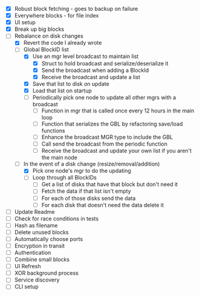 - [x] Robust block fetching - goes to backup on failure
- [x] Everywhere blocks - for file index
- [x] UI setup
- [x] Break up big blocks
- [ ] Rebalance on disk changes
    - [x] Revert the code I already wrote
    - [ ] Global BlockID list
        - [x] Use an mgr level broadcast to maintain list
            - [x] Struct to hold broadcast and serialize/deserialize it
            - [x] Send the broadcast when adding a BlockId
            - [x] Receive the broadcast and update a list
        - [x] Save that list to disk on update
        - [x] Load that list on startup
        - [ ] Periodically pick one node to update all other mgrs with a broadcast
            - [ ] Function in mgr that is called once every 12 hours in the main loop
            - [ ] Function that serializes the GBL by refactoring save/load functions
            - [ ] Enhance the broadcast MGR type to include the GBL
            - [ ] Call send the broadcast from the periodic function
            - [ ] Receive the broadcast and update your own list if you aren't the main node
    - [ ] In the event of a disk change (resize/removal/addition)
        - [x] Pick one node's mgr to do the updating
        - [ ] Loop through all BlockIDs
            - [ ] Get a list of disks that have that block but don't need it
            - [ ] Fetch the data if that list isn't empty
            - [ ] For each of those disks send the data
            - [ ] For each disk that doesn't need the data delete it
- [ ] Update Readme
- [ ] Check for race conditions in tests
- [ ] Hash as filename
- [ ] Delete unused blocks
- [ ] Automatically choose ports
- [ ] Encryption in transit
- [ ] Authentication
- [ ] Combine small blocks
- [ ] UI Refresh
- [ ] XOR background process
- [ ] Service discovery
- [ ] CLI setup
